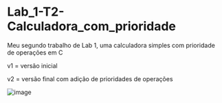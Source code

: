 # Lab_1-T2-Calculadora_com_prioridade
Meu segundo trabalho de Lab 1, uma calculadora simples com prioridade de operações em C

v1 = versão inicial

v2 = versão final com adição de prioridades de operações

![image](https://github.com/lblacorte/Lab_1-T2-Calculadora_com_prioridade/assets/129808495/50d5f4e3-1345-43e3-967a-eb078dd63357)
